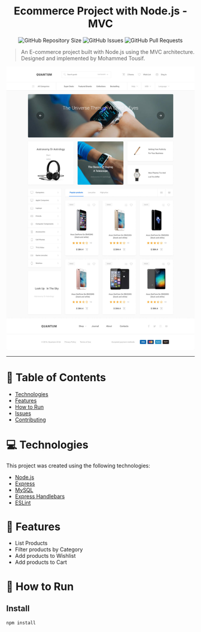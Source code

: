 <h1 align="center">Ecommerce Project with Node.js - MVC</h1>

<p align="center">
  <img alt="GitHub Repository Size" src="https://img.shields.io/github/repo-size/MohammedTou6if/E-Commerce-Website?color=03B0E8" />
  <img alt="GitHub Issues" src="https://img.shields.io/github/issues/MohammedTou6if/E-Commerce-Website?color=03B0E8" />
  <img alt="GitHub Pull Requests" src="https://img.shields.io/github/issues-pr/MohammedTou6if/E-Commerce-Website?color=03B0E8" />
</p>

> An E-commerce project built with Node.js using the MVC architecture. Designed and implemented by Mohammed Tousif.

<div align="center">
  <img src="Ecommerce.jpg" width="720">
</div>

---

# :pushpin: Table of Contents

* [Technologies](#computer-technologies)
* [Features](#rocket-features)
* [How to Run](#construction_worker-how-to-run)
* [Issues](#bug-issues)
* [Contributing](#tada-contributing)

# :computer: Technologies
This project was created using the following technologies:
<ul>
  <li><a href="https://nodejs.org/en/">Node.js</a></li>
  <li><a href="https://expressjs.com/">Express</a></li>
  <li><a href="https://github.com/mysqljs/mysql">MySQL</a></li>
  <li><a href="https://www.npmjs.com/package/express-handlebars">Express Handlebars</a></li>
  <li><a href="https://eslint.org/">ESLint</a></li>
</ul>

# :rocket: Features

- List Products
- Filter products by Category
- Add products to Wishlist
- Add products to Cart

# :construction_worker: How to Run
## Install

```sh
npm install


